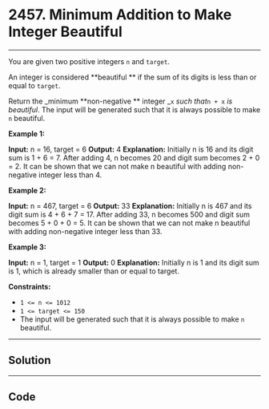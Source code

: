 # 2457. Minimum Addition to Make Integer Beautiful

---

You are given two positive integers `n` and `target`.

An integer is considered **beautiful ** if the sum of its digits is less than or equal to `target`.

Return the _minimum **non-negative ** integer _`x` _such that_`n + x` _is beautiful_. The input will be generated such that it is always possible to make `n` beautiful.

 

**Example 1:**


**Input:** n = 16, target = 6
**Output:** 4
**Explanation:** Initially n is 16 and its digit sum is 1 + 6 = 7. After adding 4, n becomes 20 and digit sum becomes 2 + 0 = 2. It can be shown that we can not make n beautiful with adding non-negative integer less than 4.


**Example 2:**


**Input:** n = 467, target = 6
**Output:** 33
**Explanation:** Initially n is 467 and its digit sum is 4 + 6 + 7 = 17. After adding 33, n becomes 500 and digit sum becomes 5 + 0 + 0 = 5. It can be shown that we can not make n beautiful with adding non-negative integer less than 33.


**Example 3:**


**Input:** n = 1, target = 1
**Output:** 0
**Explanation:** Initially n is 1 and its digit sum is 1, which is already smaller than or equal to target.


 

**Constraints:**

  * `1 <= n <= 1012`
  * `1 <= target <= 150`
  * The input will be generated such that it is always possible to make `n` beautiful.

---

## Solution



---

## Code
```python


```